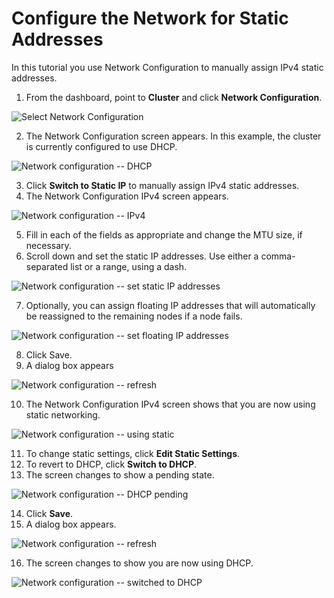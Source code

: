 # Configure the Network for Static Addresses

In this tutorial you use Network Configuration to manually assign IPv4 static addresses.

1. From the dashboard, point to **Cluster** and click **Network Configuration**. 

![Select Network Configuration](images/cluster-network-configuration.png)

2. The Network Configuration screen appears. In this example, the cluster is currently configured to use DHCP.

![Network configuration -- DHCP](images/network-config-dhcp-successful.png)

3. Click **Switch to Static IP** to manually assign IPv4 static addresses.
4. The Network Configuration IPv4 screen appears.

![Network configuration -- IPv4](images/network-config-static-1.png)

5. Fill in each of the fields as appropriate and change the MTU size, if necessary.
6. Scroll down and set the static IP addresses. Use either a comma-separated list or a range, using a dash.

![Network configuration -- set static IP addresses](images/network-config-2-staticIPs.png) 

7. Optionally, you can assign floating IP addresses that will automatically be reassigned to the remaining nodes if a node fails. 

![Network configuration -- set floating IP addresses](images/network-config-3-save.png)


8. Click Save.
9. A dialog box appears

![Network configuration -- refresh](images/network-config-refreshing-view.png)

10. The Network Configuration IPv4 screen shows that you are now using static networking.

![Network configuration -- using static](images/network-configuration-successful.png)

11. To change static settings, click **Edit Static Settings**.
12. To revert to DHCP, click **Switch to DHCP**.
13. The screen changes to show a pending state.

![Network configuration -- DHCP pending](images/network-config-dhcp-save.png)

14. Click **Save**.
15. A dialog box appears.

![Network configuration -- refresh](images/network-config-refreshing-view.png)

16. The screen changes to show you are now using DHCP.

![Network configuration -- switched to DHCP](images/network-config-dhcp-success2.png)

 
